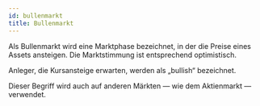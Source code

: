 ```yaml
---
id: bullenmarkt
title: Bullenmarkt
---
```


Als Bullenmarkt wird eine Marktphase bezeichnet, in der die Preise eines Assets ansteigen. Die Marktstimmung ist entsprechend optimistisch.

Anleger, die Kursansteige erwarten, werden als „bullish“ bezeichnet.

Dieser Begriff wird auch auf anderen Märkten — wie dem Aktienmarkt — verwendet.
